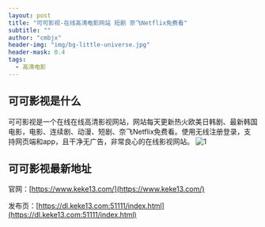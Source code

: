 ```yaml
---
layout: post
title: "可可影视-在线高清电影网站 短剧 奈飞Netflix免费看"
subtitle: ""
author: "cmbjx"
header-img: "img/bg-little-universe.jpg"
header-mask: 0.4
tags:
  - 高清电影
---
```


## 可可影视是什么
可可影视是一个在线在线高清影视网站，网站每天更新热火欧美日韩剧、最新韩国电影，电影、连续剧、动漫、短剧、奈飞Netflix免费看。使用无线注册登录，支持网页端和app，且干净无广告，非常良心的在线影视网站。
![1](https://s2.loli.net/2024/06/03/qPBXI3VYt7iJKDm.png)
## 可可影视最新地址

官网：[https://www.keke13.com/](https://www.keke13.com/)

发布页：[https://dl.keke13.com:51111/index.html](https://dl.keke13.com:51111/index.html)
